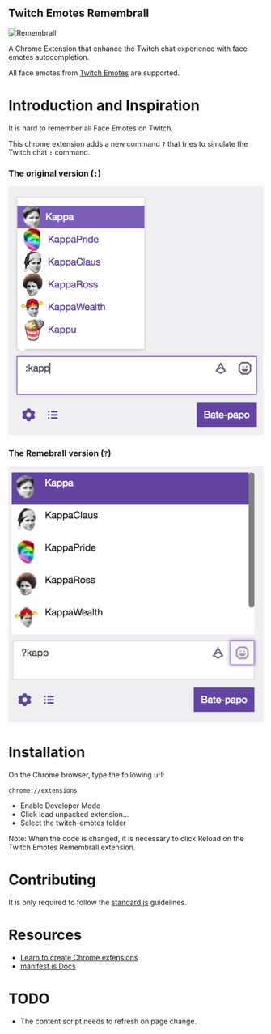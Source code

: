 ## Twitch Emotes Remembrall

![Remembrall](https://vignette.wikia.nocookie.net/harrypotter/images/6/6b/Tumblr_n1wf8hUVYf1qg4gkko4_250.gif/revision/latest?cb=20140502010946)

A Chrome Extension that enhance the Twitch chat experience with face emotes autocompletion.

All face emotes from [Twitch Emotes](https://twitchemotes.com) are supported.

# Introduction and Inspiration

It is hard to remember all Face Emotes on Twitch.

This chrome extension adds a new command **`?`** that tries to simulate the Twitch chat **`:`** command.

### The original version (**`:`**)

![alt](images/twitch_version.png)

### The Remebrall version (**`?`**)

![alt](images/preview.png)

# Installation
On the Chrome browser, type the following url:

```
chrome://extensions
```

* Enable Developer Mode
* Click load unpacked extension...
* Select the twitch-emotes folder

Note: When the code is changed, it is necessary to click Reload on the Twitch Emotes Remembrall extension.

# Contributing

It is only required to follow the [standard.js](https://standardjs.com) guidelines.


# Resources
* [Learn to create Chrome extensions](http://shiffman.net/a2z/chrome-ext)
* [manifest.js Docs](https://developer.chrome.com/extensions/manifest)

# TODO
* The content script needs to refresh on page change.
